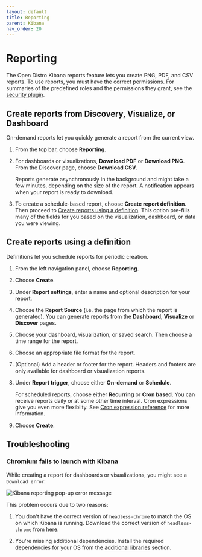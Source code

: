 ```yaml
---
layout: default
title: Reporting
parent: Kibana
nav_order: 20
---
```



# Reporting

The Open Distro Kibana reports feature lets you create PNG, PDF, and CSV reports. To use reports, you must have the correct permissions. For summaries of the predefined roles and the permissions they grant, see the [security plugin](../../security/access-control/users-roles/#predefined-roles).


## Create reports from Discovery, Visualize, or Dashboard

On-demand reports let you quickly generate a report from the current view.

1. From the top bar, choose **Reporting**.
1. For dashboards or visualizations, **Download PDF** or **Download PNG**. From the Discover page, choose **Download CSV**.

   Reports generate asynchronously in the background and might take a few minutes, depending on the size of the report. A notification appears when your report is ready to download.

1. To create a schedule-based report, choose **Create report definition**. Then proceed to [Create reports using a definition](#create-reports-using-a-definition). This option pre-fills many of the fields for you based on the visualization, dashboard, or data you were viewing.


## Create reports using a definition

Definitions let you schedule reports for periodic creation.

1. From the left navigation panel, choose **Reporting**.
1. Choose **Create**.
1. Under **Report settings**, enter a name and optional description for your report.
1. Choose the **Report Source** (i.e. the page from which the report is generated). You can generate reports from the **Dashboard**, **Visualize** or **Discover** pages.
1. Choose your dashboard, visualization, or saved search. Then choose a time range for the report.
1. Choose an appropriate file format for the report.
1. (Optional) Add a header or footer for the report. Headers and footers are only available for dashboard or visualization reports.
1. Under **Report trigger**, choose either **On-demand** or **Schedule**.

   For scheduled reports, choose either **Recurring** or **Cron based**. You can receive reports daily or at some other time interval. Cron expressions give you even more flexiblity. See [Cron expression reference](../../alerting/cron/) for more information.

1. Choose **Create**.

## Troubleshooting

### Chromium fails to launch with Kibana

While creating a report for dashboards or visualizations, you might see a `Download error`:

![Kibana reporting pop-up error message](../../images/kibana-reporting-error.png)

This problem occurs due to two reasons:

1. You don't have the correct version of `headless-chrome` to match the OS on which Kibana is running. Download the correct version of `headless-chrome` from [here](https://github.com/opendistro-for-elasticsearch/kibana-reports/releases/tag/chromium-1.12.0.0).

2. You're missing additional dependencies. Install the required dependencies for your OS from the [additional libraries](https://github.com/opendistro-for-elasticsearch/kibana-reports/blob/dev/kibana-reports/rendering-engine/headless-chrome/README.md#additional-libaries) section.

